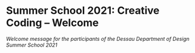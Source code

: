# Summer School 2021: Creative Coding – Welcome

_Welcome message for the participants of the Dessau Department of Design Summer School 2021_
